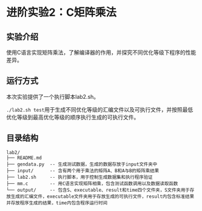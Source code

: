 # 进阶实验2：C矩阵乘法

## 实验介绍

使用C语言实现矩阵乘法，了解编译器的作用，并探究不同优化等级下程序的性能差异。

## 运行方式

本次实验提供了一个执行脚本lab2.sh。

`./lab2.sh test`用于生成不同优化等级的汇编文件以及可执行文件，并按照最低优化等级到最高优化等级的顺序执行生成的可执行文件。

## 目录结构

```
lab2/
├── README.md
├── gendata.py  -- 生成测试数据，生成的数据存放于input文件夹中
├── input/      -- 含有两个用于乘法的矩阵A、B和A与B的矩阵乘结果
├── lab2.sh     -- 执行脚本，用于控制生成数据集和执行程序验证
├── mm.c        -- 用C语言实现矩阵相乘，包含测试函数调用以及数据读取函数
└── output/     -- 包含S、executable、result和time四个文件夹，S文件夹用于存放生成的汇编文件，executable文件夹用于存放生成的可执行文件，result内包含标准结果并存放程序生成的结果，time内包含程序运行时间
```
